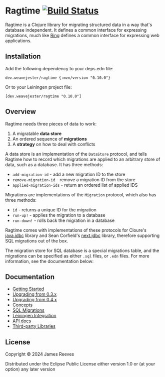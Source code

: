 # Ragtime [![Build Status](https://github.com/weavejester/ragtime/actions/workflows/test.yml/badge.svg)](https://github.com/weavejester/ragtime/actions/workflows/test.yml)

Ragtime is a Clojure library for migrating structured data in a way
that's database independent. It defines a common interface for
expressing migrations, much like [Ring][] defines a common interface
for expressing web applications.

[ring]: https://github.com/ring-clojure/ring

## Installation

Add the following dependency to your deps.edn file:

    dev.weavejester/ragtime {:mvn/version "0.10.0"}

Or to your Leiningen project file:

    [dev.weavejester/ragtime "0.10.0"]

## Overview

Ragtime needs three pieces of data to work:

1. A migratable **data store**
2. An ordered sequence of **migrations**
3. A **strategy** on how to deal with conflicts

A data store is an implementation of the `DataStore` protocol, and
tells Ragtime how to record which migrations are applied to an
arbitrary store of data, such as a database. It has three methods:

* `add-migration-id`      - add a new migration ID to the store
* `remove-migration-id`   - remove a migration ID from the store
* `applied-migration-ids` - return an ordered list of applied IDS

Migrations are implementations of the `Migration` protocol, which also
has three methods:

* `id`        - returns a unique ID for the migration
* `run-up!`   - applies the migration to a database
* `run-down!` - rolls back the migration in a database

Ragtime comes with implementations of these protocols for Cloure's
[java.jdbc][] library and Sean Corfield's [next.jdbc][] library,
therefore supporting SQL migrations out of the box.

The migration store for SQL database is a special migrations table,
and the migrations can be specified as either `.sql` files, or `.edn`
files. For more information, see the documentation below:

[java.jdbc]: https://github.com/clojure/java.jdbc
[next.jdbc]: https://github.com/seancorfield/next-jdbc

## Documentation

* [Getting Started](https://github.com/weavejester/ragtime/wiki/Getting-Started)
* [Upgrading from 0.3.x](https://github.com/weavejester/ragtime/wiki/Upgrading-from-0.3.x)
* [Upgrading from 0.4.x](https://github.com/weavejester/ragtime/wiki/Upgrading-from-0.4.x)
* [Concepts](https://github.com/weavejester/ragtime/wiki/Concepts)
* [SQL Migrations](https://github.com/weavejester/ragtime/wiki/SQL-Migrations)
* [Leiningen Integration](https://github.com/weavejester/ragtime/wiki/Leiningen-Integration)
* [API docs](http://weavejester.github.io/ragtime)
* [Third-party Libraries](https://github.com/weavejester/ragtime/wiki/Third-party-Libraries)

## License

Copyright © 2024 James Reeves

Distributed under the Eclipse Public License either version 1.0 or (at
your option) any later version
